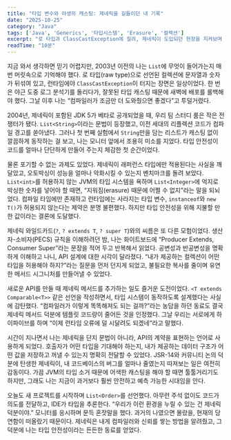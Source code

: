 ```yaml
---
title: "타입 변수와 야생의 캐스팅: 제네릭을 길들이던 내 기록"
date: "2025-10-25"
category: "Java"
tags: ['Java', 'Generics', '타입시스템', 'Erasure', '컬렉션']
excerpt: "로 타입과 ClassCastException에 질려, 제네릭이 도입되던 현장을 지켜보며 타입 안정성을 붙잡은 개발자 일기"
readTime: "10분"
---
```


지금 와서 생각하면 믿기 어렵지만, 2003년 이전의 나는 `List`에 무엇이 들어가는지 매번 머릿속으로 기억해야 했다. 로 타입(raw type)으로 선언된 컬렉션에 문자열과 숫자가 뒤섞여 있고, 런타임에야 `ClassCastException`이 터지는 장면은 일상이었다. 한 번은 야근 도중 로그 분석기를 돌리다가, 잘못된 타입 캐스팅 때문에 새벽에 배포를 롤백해야 했다. 그날 이후 나는 “컴파일러가 조금만 더 도와줬으면 좋겠다”고 투덜거렸다.

2004년, 제네릭이 포함된 JDK 5가 베타로 공개되었을 때, 우리 팀 스터디 룸은 작은 전쟁터가 됐다. `List<String>`이라는 문법이 등장했고, 이전 세대의 리플렉션 코드가 컴파일 경고를 쏟아냈다. 그러나 첫 번째 실험에서 `String`만을 담는 리스트가 캐스팅 없이 깔끔하게 동작하는 걸 보고, 나는 모니터 앞에서 조용히 미소를 지었다. 타입 안전성이 코드를 얼마나 단단하게 만들어 주는지 체감한 첫 순간이었다.

물론 포기할 수 없는 과제도 있었다. 제네릭이 래퍼런스 타입에만 적용된다는 사실을 깨달았고, 오토박싱이 성능을 얼마나 악화시킬 수 있는지 벤치마크를 돌려 보았다. `List<int>`를 허용하지 않는 JVM의 타입 시스템을 욕하며 `List<Integer>`에 억지로 박싱한 숫자를 넣어야 할 때면, “지워짐(erasure) 때문에 어쩔 수 없지”라는 말을 되뇌었다. 컴파일 타임에만 존재하고 런타임에는 사라지는 타입 변수, `instanceof`와 `new T()`가 허용되지 않는다는 제약은 분명 불편했다. 하지만 타입 안전성을 위해 지불할 만한 값이라는 결론에 도달했다.

제네릭 와일드카드(`?`, `? extends T`, `? super T`)와의 씨름은 또 다른 모험이었다. 생산자-소비자(PECS) 규칙을 이해하려던 밤, 나는 화이트보드에 “Producer Extends, Consumer Super”라는 문장을 적어 두고 반복해서 읽었다. 공변성과 반공변성을 명확하게 이해하고 나니, API 설계에 대한 시각이 달라졌다. “내가 제공하는 컬렉션이 어떤 타입을 허용해야 하지?”라는 질문을 먼저 던지게 되었고, 불필요한 복사를 줄이며 유연한 메서드 시그니처를 만들어낼 수 있었다.

새로운 API를 만들 때 제네릭 메서드를 추가하는 일도 즐거운 도전이었다. `<T extends Comparable<T>>` 같은 선언을 작성하면서, 타입 시스템이 동작하도록 설계했다는 사실에 감탄했다. “컴파일러가 이렇게 똑똑해져도 되는 걸까?”라는 농담을 하던 동료도 결국 제네릭 메서드 덕분에 템플릿 코드량이 줄어든 것을 인정했다. 그날 우리는 서로에게 하이파이브를 하며 “이제 런타임 오류에 덜 시달려도 되겠네”라고 말했다.

시간이 지나면서 나는 제네릭을 단지 문법이 아니라, API의 계약을 표현하는 언어로 사용하게 되었다. 호출자가 어떤 타입을 기대해야 하는지, 내가 제공하는 데이터 구조가 어떤 값을 저장하고 꺼낼 수 있는지 명확히 전달할 수 있었다. JSR-14와 커뮤니티 논의 덕분에 탄생한 제네릭이, 내 코드베이스의 버그를 얼마나 줄였는지 따져보는 일은 여전히 감동이다. 가끔 JVM의 타입 소거 때문에 어색한 캐스팅을 해야 할 때면 툴툴거리기도 하지만, 그래도 나는 지금이 과거보다 훨씬 안전하고 예측 가능한 시대임을 안다.

오늘도 새 프로젝트를 시작하며 `List<Order>`를 선언했다. 아무런 주석 없이도 코드가 의도를 전달하고, IDE가 타입을 추론한다. “우리가 이런 환경을 누릴 수 있는 건 제네릭 덕분이야.” 모니터를 응시하며 문득 혼잣말을 했다. 과거의 나였으면 몰랐을, 현재의 당연함이 떠올랐기 때문이다. 제네릭은 내게 컴파일러와 신뢰를 쌓는 방법을 알려줬고, 그 덕분에 나는 타입 안전성이라는 든든한 동료를 얻었다.
